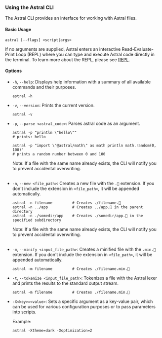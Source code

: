 ### Using the Astral CLI

The Astral CLI provides an interface for working with Astral files.

#### Basic Usage

```
astral [--flags] <script|args>
```

If no arguments are supplied, Astral enters an interactive Read-Evaluate-Print Loop (REPL) where you can type and execute Astral code directly in the terminal. To learn more about the REPL, please see [REPL](repl.md).

#### Options

- `-h`, `--help`: Displays help information with a summary of all available commands and their purposes.

  ```
  astral -h
  ```

- `-v`, `--version`: Prints the current version.

  ```
  astral -v
  ```

- `-p`, `--parse <astral_code>`: Parses astral code as an argument.

  ```
  astral -p "println \"hello\"" 
  # prints: hello
  
  astral -p "import \"@astral/math\" as math println math.random(0, 100)" 
  # prints a random number between 0 and 100
  ```

  Note: If a file with the same name already exists, the CLI will notify you to prevent accidental overwriting.<br><br>

- `-n`, `--new <file_path>`: Creates a new file with the `.🚀` extension. If you don't include the extension in `<file_path>`, it will be appended automatically.

  ```
  astral -n filename         # Creates ./filename.🚀
  astral -n ../app           # Creates ../app.🚀 in the parent directory
  astral -n ./somedir/app    # Creates ./somedir/app.🚀 in the specified subdirectory
  ```

  Note: If a file with the same name already exists, the CLI will notify you to prevent accidental overwriting.<br><br>

- `-m`, `--minify <input_file_path>`: Creates a minified file with the `.min.🚀` extension. If you don't include the extension in `<file_path>`, it will be appended automatically.

  ```
  astral -m filename         # Creates ./filename.min.🚀
  ```

- `-t`, `--tokenize <input_file_path>`: Tokenizes a file with the Astral lexer and prints the results to the standard output stream.

  ```
  astral -m filename         # Creates ./filename.min.🚀
  ```

- `-X<key>=<value>`: Sets a specific argument as a key-value pair, which can be used for various configuration purposes or to pass parameters into scripts.

  Example:
  ```
  astral -Xtheme=dark -Xoptimization=2
  ```